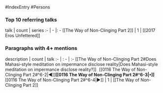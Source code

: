 #IndexEntry #Persons

### Top 10 referring talks
talk | count | series
:- | - |: -
[[The Way of Non-Clinging Part 2]] | 1 | [[2017 Eros Unfettered]]

### Paragraphs with 4+ mentions
description | count | talk
:- | : - | :-
[[The Way of Non-Clinging Part 2#Does Mahasi-style meditation on impermance disclose reality\|Does Mahasi-style meditation on impermance disclose reality?]] &nbsp;&nbsp;[[0116 The Way of Non-Clinging Part 2#^6-2\|◀]]**[[0116 The Way of Non-Clinging Part 2#^6-3\|•]]**[[0116 The Way of Non-Clinging Part 2#^6-4\|▶]] | 1 | [[The Way of Non-Clinging Part 2]]

